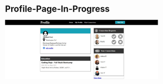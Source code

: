 # Profile-Page-In-Progress
![alt text](https://github.com/michaellay2022/Profile-Page-In-Progress/blob/main/Profile.JPG?raw=true)

